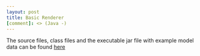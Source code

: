 ```yaml
---
layout: post
title: Basic Renderer
[comment]: <> (Java -)
---
```


The source files, class files and the executable jar file with example model data can be found [here](../downloads/BasicRenderer.zip)